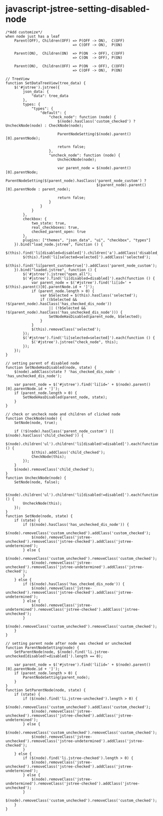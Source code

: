 # javascript-jstree-setting-disabled-node
    /*Add customize*/
    when node just has a leaf
        Parent(OFF), Children(OFF) => P(OFF -> ON),  C(OFF)
                                   => C(OFF -> ON),  P(ON)
                                 
        Parent(ON),  Children(ON)  => P(ON  -> OFF), C(OFF)
                                   => C(ON  -> OFF), P(ON)
        
        Parent(ON),  Children(OFF) => P(ON  -> OFF), C(OFF)
                                   => C(OFF -> ON),  P(ON)
    
    // TreeView
    function SetDataTreeView(tree_data) {
        $('#jstree').jstree({
            json_data: {
                "data": tree_data
            },
            types: {
                "types": {
                    "default": {
                        "check_node": function (node) {
                            $(node).hasClass('custom_checked') ? UncheckNode(node) : CheckNode(node);
    
                            ParentNodeSetting($(node).parent()[0].parentNode);
    
                            return false;
                        },
                        "uncheck_node": function (node) {
                            UncheckNode(node);
    
                            var parent_node = $(node).parent()[0].parentNode;
                            ParentNodeSetting($(parent_node).hasClass('parent_node_custom') ?
                                              $(parent_node).parent()[0].parentNode : parent_node);
    
                            return false;
                        }
                    }
                }
            },
            checkbox: {
                two_state: true,
                real_checkboxes: true,
                checked_parent_open: true
            },
            plugins: ["themes", "json_data", "ui", "checkbox", "types"]
        }).bind("load_node.jstree", function () {
            $(this).find('li[disabled=disabled]').children('a').addClass('disabled_checkbox');
            $(this).find('li[selected=selected]').addClass('selected');
            $(this).find('li[parent_custom=true]').addClass('parent_node_custom');
        }).bind("loaded.jstree", function () {
            $('#jstree').jstree("open_all");
            $('#jstree').find('li[disabled=disabled]').each(function () {
                var parent_node = $('#jstree').find('li[id=' + $(this).parent()[0].parentNode.id + ']');
                if (parent_node.length > 0) {
                    var bSelected = $(this).hasClass('selected');
                    if ((bSelected && !$(parent_node).hasClass('has_checked_dis_node'))
                        || (!bSelected && !$(parent_node).hasClass('has_unchecked_dis_node'))) {
                        SetNodeHasDisabled(parent_node, bSelected);
                    }
                }
                $(this).removeClass('selected');
            });
            $('#jstree').find('li[selected=selected]').each(function () {
                $('#jstree').jstree("check_node", this);
            });
        });
    }
    
    // setting parent of disabled node
    function SetNodeHasDisabled(node, state) {
        $(node).addClass(state ? 'has_checked_dis_node' : 'has_unchecked_dis_node');
    
        var parent_node = $('#jstree').find('li[id=' + $(node).parent()[0].parentNode.id + ']');
        if (parent_node.length > 0) {
            SetNodeHasDisabled(parent_node, state);
        }
    }
    
    // check or uncheck node and children of clicked node
    function CheckNode(node) {
        SetNode(node, true);
    
        if (!$(node).hasClass('parent_node_custom') || $(node).hasClass('child_checked')) {
            $(node).children('ul').children('li[disabled!=disabled]').each(function () {
                $(this).addClass('child_checked');
                CheckNode(this);
            });
        }
        $(node).removeClass('child_checked');
    }
    function UncheckNode(node) {
        SetNode(node, false);
    
        $(node).children('ul').children('li[disabled!=disabled]').each(function () {
            UncheckNode(this);
        });
    }
    function SetNode(node, state) {
        if (state) {
            if ($(node).hasClass('has_unchecked_dis_node')) {
                $(node).removeClass('custom_unchecked').addClass('custom_checked');
                $(node).removeClass('jstree-unchecked').removeClass('jstree-checked').addClass('jstree-undetermined');
            } else {
                $(node).removeClass('custom_unchecked').removeClass('custom_checked');
                $(node).removeClass('jstree-unchecked').removeClass('jstree-undetermined').addClass('jstree-checked');
            }
        } else {
            if ($(node).hasClass('has_checked_dis_node')) {
                $(node).removeClass('jstree-unchecked').removeClass('jstree-checked').addClass('jstree-undetermined');
            } else {
                $(node).removeClass('jstree-undetermined').removeClass('jstree-checked').addClass('jstree-unchecked');
            }
            $(node).removeClass('custom_unchecked').removeClass('custom_checked');
        }
    }
    
    // setting parent node after node was checked or unchecked
    function ParentNodeSetting(node) {
        SetParentNode(node, $(node).find('li.jstree-unchecked[disabled!=disabled]').length == 0);
    
        var parent_node = $('#jstree').find('li[id=' + $(node).parent()[0].parentNode.id + ']');
        if (parent_node.length > 0) {
            ParentNodeSetting(parent_node);
        }
    }
    function SetParentNode(node, state) {
        if (state) {
            if ($(node).find('li.jstree-unchecked').length > 0) {
                $(node).removeClass('custom_unchecked').addClass('custom_checked');
                $(node).removeClass('jstree-unchecked').removeClass('jstree-checked').addClass('jstree-undetermined');
            } else {
                $(node).removeClass('custom_unchecked').removeClass('custom_checked');
                $(node).removeClass('jstree-unchecked').removeClass('jstree-undetermined').addClass('jstree-checked');
            }
        } else {
            if ($(node).find('li.jstree-checked').length > 0) {
                $(node).removeClass('jstree-unchecked').removeClass('jstree-checked').addClass('jstree-undetermined');
            } else {
                $(node).removeClass('jstree-undetermined').removeClass('jstree-checked').addClass('jstree-unchecked');
            }
            $(node).removeClass('custom_unchecked').removeClass('custom_checked');
        }
    }
